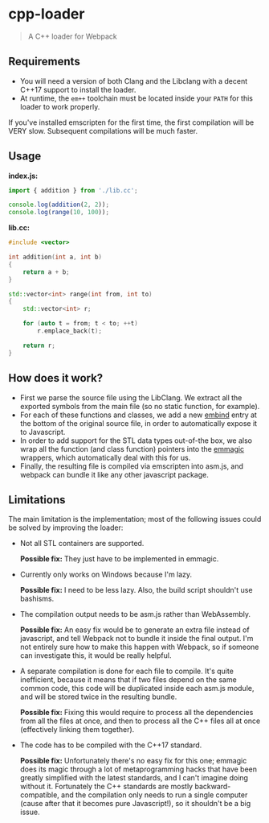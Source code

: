 # cpp-loader

> A C++ loader for Webpack

## Requirements

- You will need a version of both Clang and the Libclang with a decent C++17 support to install the loader.
- At runtime, the `em++` toolchain must be located inside your `PATH` for this loader to work properly.

If you've installed emscripten for the first time, the first compilation will be VERY slow. Subsequent compilations will be much faster.

## Usage

**index.js:**

```javascript
import { addition } from './lib.cc';

console.log(addition(2, 2));
console.log(range(10, 100));
```

**lib.cc:**

```c++
#include <vector>

int addition(int a, int b)
{
    return a + b;
}

std::vector<int> range(int from, int to)
{
    std::vector<int> r;

    for (auto t = from; t < to; ++t)
        r.emplace_back(t);

    return r;
}
```

## How does it work?

- First we parse the source file using the LibClang. We extract all the exported symbols from the main file (so no static function, for example).
- For each of these functions and classes, we add a new [embind](https://kripken.github.io/emscripten-site/docs/porting/connecting_cpp_and_javascript/embind.html) entry at the bottom of the original source file, in order to automatically expose it to Javascript.
- In order to add support for the STL data types out-of-the box, we also wrap all the function (and class function) pointers into the [emmagic](https://github.com/manaflair/emmagic) wrappers, which automatically deal with this for us.
- Finally, the resulting file is compiled via emscripten into asm.js, and webpack can bundle it like any other javascript package.

## Limitations

The main limitation is the implementation; most of the following issues could be solved by improving the loader:

- Not all STL containers are supported.

  **Possible fix:** They just have to be implemented in emmagic.

- Currently only works on Windows because I'm lazy.

  **Possible fix:** I need to be less lazy. Also, the build script shouldn't use bashisms.

- The compilation output needs to be asm.js rather than WebAssembly.

  **Possible fix:** An easy fix would be to generate an extra file instead of javascript, and tell Webpack not to bundle it inside the final output. I'm not entirely sure how to make this happen with Webpack, so if someone can investigate this, it would be really helpful.

- A separate compilation is done for each file to compile. It's quite inefficient, because it means that if two files depend on the same common code, this code will be duplicated inside each asm.js module, and will be stored twice in the resulting bundle.

  **Possible fix:** Fixing this would require to process all the dependencies from all the files at once, and then to process all the C++ files all at once (effectively linking them together).

- The code has to be compiled with the C++17 standard.

  **Possible fix:** Unfortunately there's no easy fix for this one; emmagic does its magic through a lot of metaprogramming hacks that have been greatly simplified with the latest standards, and I can't imagine doing without it. Fortunately the C++ standards are mostly backward-compatible, and the compilation only needs to run a single computer (cause after that it becomes pure Javascript!), so it shouldn't be a big issue.
